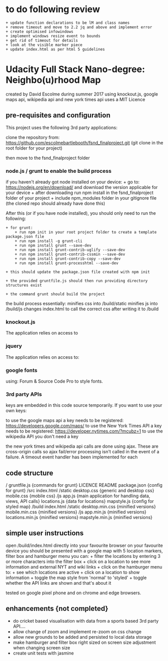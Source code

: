 # to do following review
    + update function declarations to be lM and class names
    + remove timeout and move to 2.2 jq and above and implement error
    + create optimised infowindows
    + implement windows resize event to bounds
    + get rid of timeout for details
    + look at the visible marker piece
    + update index.html as per html 5 guidelines

# Udacity Full Stack Nano-degree: Neighbo(u)rhood Map

created by David Escolme during summer 2017
using knockout.js, google maps api, wikipedia api and new york times api
uses a MIT Licence

## pre-requisites and configuration

This project uses the following 3rd party applications:

clone the repository from: https://github.com/escolmebartlebooth/fsnd_finalproject.git (git clone <location> in the root folder for your project)

then move to the fsnd_finalproject folder

### node.js / grunt to enable the build process

if you haven't already got node installed on your device:
    + go to: https://nodejs.org/en/download/ and download the version applicable for your device
    + after downloading run npm install in the fsnd_finalproject folder of your project
    + include npm_modules folder in your gitignore file (the cloned repo should already have done this)

After this (or if you have node installed), you should only need to run the following:

    + for grunt:
        + run npm init in your root project folder to create a template package.json file
        + run npm install -g grunt-cli
        + run npm install grunt --save-dev
        + run npm install grunt-contrib-uglify --save-dev
        + run npm install grunt-contrib-cssmin --save-dev
        + run npm install grunt-contrib-copy --save-dev
        + run npm install grunt-processhtml --save-dev

    + this should update the package.json file created with npm init

    + the provided gruntfile.js should then run providing directory structures exist

    + the command grunt should build the project

the build process essentially:
    minifies css into /build/static
    minifies js into /build/js
    changes index.html to call the correct css after writing it to /build

### knockout.js

The application relies on access to

<script src="https://code.jquery.com/jquery-1.12.0.min.js"></script>

### jquery

The application relies on access to:

<script src="https://cdnjs.cloudflare.com/ajax/libs/knockout/3.4.0/knockout-min.js"></script>

### google fonts

using: Forum & Source Code Pro to style fonts.

### 3rd party APIs

keys are embedded in this code source temporarily. If you want to use your own keys:

to use the google maps api a key needs to be registered: https://developers.google.com/maps/
to use the New York Times API a key needs to be registered: https://developer.nytimes.com/?mcubz=1
to use the wikipedia API you don't need a key

the new york times and wikipedia api calls are done using ajax. These are cross-origin calls so ajax fail/error processing isn't called in the event of a failure. A timeout event handler has been implemented for each

## code structure

/
    gruntfile.js {commands for grunt}
    LICENCE
    README
    package.json {config for grunt}
    /src
        index.html
        /static
            desktop.css {generic and desktop css}
            mobile.css {mobile css}
        /js
            app.js {main application for handling data, views, API calls}
            locations.js {data for locations}
            mapstyle.js {config for styled map}
    /build
        index.html
        /static
            desktop.min.css {minified versions}
            mobile.min.css {minified versions}
        /js
            app.min.js {minified versions}
            locations.min.js {minified versions}
            mapstyle.min.js {minified versions}


## simple user instructions

open /build/index.html directly into your favourite browser on your favourite device
you should be presented with a google map with 5 location markers, filter box and hamburger menu
you can:
    + filter the locations by entering 3 or more characters into the filter box
    + click on a location to see more information and external NYT and wiki links
    + click on the hamburger menu to:
        + see which locations are active
        + click on a location to show information
        + toggle the map style from 'normal' to 'styled'
        + toggle whether the API links are shown
and that's about it

tested on google pixel phone and on chrome and edge browsers.

## enhancements {not completed}

+ do cricket based visualisation with data from a sports based 3rd party API....
+ allow change of zoom and implement re-zoom on css change
+ allow new grounds to be added and persisted to local data storage
+ make hamburger and filter box right sized on screen size adjustment when changing screen size
+ create unit tests with jasmine